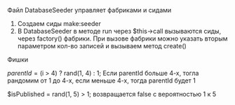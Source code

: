Файл DatabaseSeeder управляет фабриками и сидами

1. Создаем сиды make:seeder
2. В DatabaseSeeder в методе run через $this->call вызываются сиды, через factory() фабрики. При вызове фабрики можно указать вторым параметром кол-во записей и вызываем метод create()

Фишки

$parentId = ($i > 4) ? rand(1, 4) : 1; Если parentId больше 4-х, тогла рандомим от 1 до 4-х, если меньше 4-х, тогда parentId будет 1

$isPublished = rand(1, 5) > 1; возвращается false с вероятностью 1 к 5